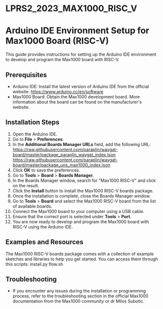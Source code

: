 # LPRS2_2023_MAX1000_RISC_V

# Arduino IDE Environment Setup for Max1000 Board (RISC-V)

This guide provides instructions for setting up the Arduino IDE environment to develop and program the Max1000 board with RISC-V.

## Prerequisites

- Arduino IDE: Install the latest version of Arduino IDE from the official website: https://www.arduino.cc/en/software
- Max1000 Board: Obtain the Max1000 development board. More information about the board can be found on the manufacturer's website.

## Installation Steps

1. Open the Arduino IDE.
2. Go to **File** > **Preferences**.
3. In the **Additional Boards Manager URLs** field, add the following URL: https://raw.githubusercontent.com/paraplin/wavgat-board/master/package_paraplin_wavgat_index.json
																		   https://raw.githubusercontent.com/paraplin/wavgat-board/master/package_uns_max1000_index.json
4. Click **OK** to save the preferences.
5. Go to **Tools** > **Board** > **Boards Manager**.
6. In the Boards Manager window, search for "Max1000 RISC-V" and click on the result.
7. Click the **Install** button to install the Max1000 RISC-V boards package.
8. Once the installation is complete, close the Boards Manager window.
9. Go to **Tools** > **Board** and select the Max1000 RISC-V board from the list of available boards.
10. Connect the Max1000 board to your computer using a USB cable.
11. Ensure that the correct port is selected under **Tools** > **Port**.
12. You are now ready to develop and program the Max1000 board with RISC-V using the Arduino IDE.

## Examples and Resources

The Max1000 RISC-V boards package comes with a collection of example sketches and libraries to help you get started. You can access them through this scripts:
	install.py
	flow.sh

## Troubleshooting

- If you encounter any issues during the installation or programming process, refer to the troubleshooting section in the official Max1000 documentation from the Max1000 community or dr Milos Subotic.



